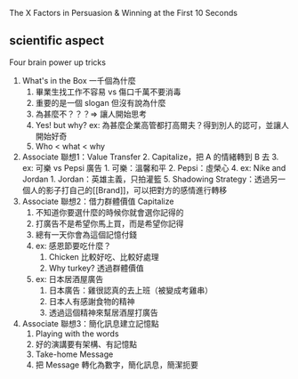 The X Factors in Persuasion & Winning at the First 10 Seconds
## scientific aspect

Four brain power up tricks
1. What's in the Box 一千個為什麼
	1. 畢業生找工作不容易 vs 傷口千萬不要消毒
	2. 重要的是一個 slogan 但沒有說為什麼
	3. 為甚麼不？？？=> 讓人開始思考
	4. Yes! but why? ex: 為甚麼企業高管都打高爾夫？得到別人的認可，並讓人開始好奇
	5. Who < what < why
2. Associate 聯想1：Value Transfer
	2. Capitalize，把 A 的情緒轉到 B 去
	3. ex: 可樂 vs Pepsi 廣告
		1. 可樂：溫馨和平
		2. Pepsi：虛榮心
	4. ex: Nike and Jordan
		1. Jordan：英雄主義，只拍灌籃
	5. Shadowing Strategy：透過另一個人的影子打自己的[[Brand]]，可以把對方的感情進行轉移
4. Associate 聯想2：借力群體價值 Capitalize
	1. 不知道你要選什麼的時候你就會選你記得的
	2. 打廣告不是希望你馬上買，而是希望你記得
	3. 總有一天你會為這個記憶付錢
	5. ex: 感恩節要吃什麼？
		1. Chicken 比較好吃、比較好處理
		2. Why turkey? 透過群體價值
	6. ex: 日本居酒屋廣告
		1. 日本廣告：雞很認真的去上班（被變成考雞串）
		2. 日本人有感謝食物的精神
		3. 透過這個精神來幫居酒屋打廣告
5. Associate 聯想3：簡化訊息建立記憶點 
	1. Playing with the words
	2. 好的演講要有架構、有記憶點
	3. Take-home Message
	4. 把 Message 轉化為數字，簡化訊息，簡潔扼要
